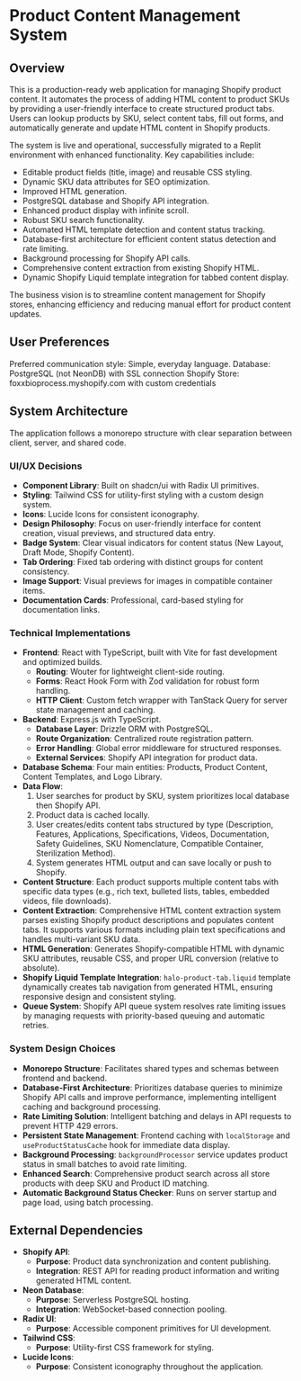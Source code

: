 # Product Content Management System

## Overview

This is a production-ready web application for managing Shopify product content. It automates the process of adding HTML content to product SKUs by providing a user-friendly interface to create structured product tabs. Users can lookup products by SKU, select content tabs, fill out forms, and automatically generate and update HTML content in Shopify products.

The system is live and operational, successfully migrated to a Replit environment with enhanced functionality. Key capabilities include:
- Editable product fields (title, image) and reusable CSS styling.
- Dynamic SKU data attributes for SEO optimization.
- Improved HTML generation.
- PostgreSQL database and Shopify API integration.
- Enhanced product display with infinite scroll.
- Robust SKU search functionality.
- Automated HTML template detection and content status tracking.
- Database-first architecture for efficient content status detection and rate limiting.
- Background processing for Shopify API calls.
- Comprehensive content extraction from existing Shopify HTML.
- Dynamic Shopify Liquid template integration for tabbed content display.

The business vision is to streamline content management for Shopify stores, enhancing efficiency and reducing manual effort for product content updates.

## User Preferences

Preferred communication style: Simple, everyday language.
Database: PostgreSQL (not NeonDB) with SSL connection
Shopify Store: foxxbioprocess.myshopify.com with custom credentials

## System Architecture

The application follows a monorepo structure with clear separation between client, server, and shared code.

### UI/UX Decisions
- **Component Library**: Built on shadcn/ui with Radix UI primitives.
- **Styling**: Tailwind CSS for utility-first styling with a custom design system.
- **Icons**: Lucide Icons for consistent iconography.
- **Design Philosophy**: Focus on user-friendly interface for content creation, visual previews, and structured data entry.
- **Badge System**: Clear visual indicators for content status (New Layout, Draft Mode, Shopify Content).
- **Tab Ordering**: Fixed tab ordering with distinct groups for content consistency.
- **Image Support**: Visual previews for images in compatible container items.
- **Documentation Cards**: Professional, card-based styling for documentation links.

### Technical Implementations
- **Frontend**: React with TypeScript, built with Vite for fast development and optimized builds.
  - **Routing**: Wouter for lightweight client-side routing.
  - **Forms**: React Hook Form with Zod validation for robust form handling.
  - **HTTP Client**: Custom fetch wrapper with TanStack Query for server state management and caching.
- **Backend**: Express.js with TypeScript.
  - **Database Layer**: Drizzle ORM with PostgreSQL.
  - **Route Organization**: Centralized route registration pattern.
  - **Error Handling**: Global error middleware for structured responses.
  - **External Services**: Shopify API integration for product data.
- **Database Schema**: Four main entities: Products, Product Content, Content Templates, and Logo Library.
- **Data Flow**:
    1. User searches for product by SKU, system prioritizes local database then Shopify API.
    2. Product data is cached locally.
    3. User creates/edits content tabs structured by type (Description, Features, Applications, Specifications, Videos, Documentation, Safety Guidelines, SKU Nomenclature, Compatible Container, Sterilization Method).
    4. System generates HTML output and can save locally or push to Shopify.
- **Content Structure**: Each product supports multiple content tabs with specific data types (e.g., rich text, bulleted lists, tables, embedded videos, file downloads).
- **Content Extraction**: Comprehensive HTML content extraction system parses existing Shopify product descriptions and populates content tabs. It supports various formats including plain text specifications and handles multi-variant SKU data.
- **HTML Generation**: Generates Shopify-compatible HTML with dynamic SKU attributes, reusable CSS, and proper URL conversion (relative to absolute).
- **Shopify Liquid Template Integration**: `halo-product-tab.liquid` template dynamically creates tab navigation from generated HTML, ensuring responsive design and consistent styling.
- **Queue System**: Shopify API queue system resolves rate limiting issues by managing requests with priority-based queuing and automatic retries.

### System Design Choices
- **Monorepo Structure**: Facilitates shared types and schemas between frontend and backend.
- **Database-First Architecture**: Prioritizes database queries to minimize Shopify API calls and improve performance, implementing intelligent caching and background processing.
- **Rate Limiting Solution**: Intelligent batching and delays in API requests to prevent HTTP 429 errors.
- **Persistent State Management**: Frontend caching with `localStorage` and `useProductStatusCache` hook for immediate data display.
- **Background Processing**: `backgroundProcessor` service updates product status in small batches to avoid rate limiting.
- **Enhanced Search**: Comprehensive product search across all store products with deep SKU and Product ID matching.
- **Automatic Background Status Checker**: Runs on server startup and page load, using batch processing.

## External Dependencies

- **Shopify API**:
    - **Purpose**: Product data synchronization and content publishing.
    - **Integration**: REST API for reading product information and writing generated HTML content.
- **Neon Database**:
    - **Purpose**: Serverless PostgreSQL hosting.
    - **Integration**: WebSocket-based connection pooling.
- **Radix UI**:
    - **Purpose**: Accessible component primitives for UI development.
- **Tailwind CSS**:
    - **Purpose**: Utility-first CSS framework for styling.
- **Lucide Icons**:
    - **Purpose**: Consistent iconography throughout the application.